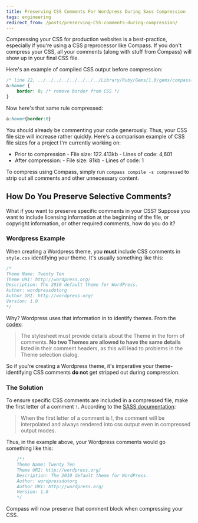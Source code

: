 ```yaml
---
title: Preserving CSS Comments For Wordpress During Sass Compression
tags: engineering
redirect_from: /posts/preserving-CSS-comments-during-compression/
---
```


Compressing your CSS for production websites is a best-practice, especially if you're using a CSS preprocessor like Compass. If you don't compress your CSS, all your comments (along with stuff from Compass) will show up in your final CSS file.

Here's an example of compiled CSS output before compression:

```scss
/* line 22, ../../../../../../../../Library/Ruby/Gems/1.8/gems/compass-0.12.2/frameworks/compass/stylesheets/compass/reset/_utilities.scss */
a:hover {
    border: 0; /* remove border from CSS */
}
```

Now here's that same rule compressed:

```css
a:hover{border:0}
```

You should already be commenting your code generously. Thus, your CSS file size will increase rather quickly. Here's a comparison example of CSS file sizes for a project I'm currently working on:

- Prior to compression
		- File size: 122.413kb
		- Lines of code: 4,601
- After compression:
		- File size: 81kb
		- Lines of code: 1

To compress using Compass, simply run `compass compile -s compressed` to strip out all comments and other unnecessary content.

## How Do You Preserve Selective Comments?

What if you want to preserve specific comments in your CSS? Suppose you want to include licensing information at the beginning of the file, or copyright information, or other required comments, how do you do it?

### Wordpress Example

When creating a Wordpress theme, you **must** include CSS comments in `style.css` identifying your theme. It's usually something like this:

```scss
/*
Theme Name: Twenty Ten
Theme URI: http://wordpress.org/
Description: The 2010 default theme for WordPress.
Author: wordpressdotorg
Author URI: http://wordpress.org/
Version: 1.0
*/
```

Why? Wordpress uses that information in to identify themes. From the [codex](http://codex.wordpress.org/Theme_Development#Theme_Stylesheet):

> The stylesheet must provide details about the Theme in the form of comments. **No two Themes are allowed to have the same details** listed in their comment headers, as this will lead to problems in the Theme selection dialog.

So if you're creating a Wordpress theme, it's imperative your theme-identifying CSS comments **do not** get stripped out during compression.

### The Solution

To ensure specific CSS comments are included in a compressed file, make the first letter of a comment `!`. According to the [SASS documentation](http://sass-lang.com/docs/yardoc/file.SASS_REFERENCE.html#comments):

> When the first letter of a comment is !, the comment will be interpolated and always rendered into css output even in compressed output modes.

Thus, in the example above, your Wordpress comments would go something like this:

```scss
	/*!
	Theme Name: Twenty Ten
	Theme URI: http://wordpress.org/
	Description: The 2010 default theme for WordPress.
	Author: wordpressdotorg
	Author URI: http://wordpress.org/
	Version: 1.0
	*/
```

Compass will now preserve that comment block when compressing your CSS.
